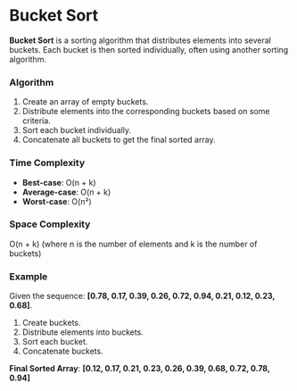 # Bucket Sort

**Bucket Sort** is a sorting algorithm that distributes elements into several buckets. Each bucket is then sorted individually, often using another sorting algorithm.

### Algorithm

1. Create an array of empty buckets.
2. Distribute elements into the corresponding buckets based on some criteria.
3. Sort each bucket individually.
4. Concatenate all buckets to get the final sorted array.

### Time Complexity

- **Best-case**: O(n + k)
- **Average-case**: O(n + k)
- **Worst-case**: O(n²)

### Space Complexity
O(n + k) (where n is the number of elements and k is the number of buckets)

### Example

Given the sequence: **[0.78, 0.17, 0.39, 0.26, 0.72, 0.94, 0.21, 0.12, 0.23, 0.68]**.

1. Create buckets.
2. Distribute elements into buckets.
3. Sort each bucket.
4. Concatenate buckets.

**Final Sorted Array**: **[0.12, 0.17, 0.21, 0.23, 0.26, 0.39, 0.68, 0.72, 0.78, 0.94]**

